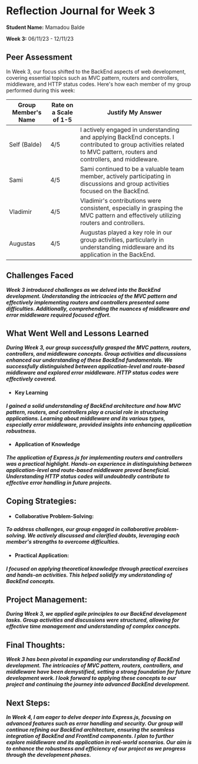 ﻿# Reflection Journal for Week 3
**Student Name:** Mamadou Balde

**Week 3:** 06/11/23 - 12/11/23

## Peer Assessment

In Week 3, our focus shifted to the BackEnd aspects of web development, covering essential topics such as MVC pattern, routers and controllers, middleware, and HTTP status codes. Here's how each member of my group performed during this week:

| Group Member's Name | Rate on a Scale of 1-5 | Justify My Answer |
|---------------------|-------------------------|-------------------|
| Self (Balde)        | 4/5                     | I actively engaged in understanding and applying BackEnd concepts. I contributed to group activities related to MVC pattern, routers and controllers, and middleware. |
| Sami                | 4/5                     | Sami continued to be a valuable team member, actively participating in discussions and group activities focused on the BackEnd. |
| Vladimir            | 4/5                     | Vladimir's contributions were consistent, especially in grasping the MVC pattern and effectively utilizing routers and controllers. |
| Augustas            | 4/5                     | Augustas played a key role in our group activities, particularly in understanding middleware and its application in the BackEnd. |

## Challenges Faced

***Week 3 introduced challenges as we delved into the BackEnd development. Understanding the intricacies of the MVC pattern and effectively implementing routers and controllers presented some difficulties. Additionally, comprehending the nuances of middleware and error middleware required focused effort.***

## What Went Well and Lessons Learned

***During Week 3, our group successfully grasped the MVC pattern, routers, controllers, and middleware concepts. Group activities and discussions enhanced our understanding of these BackEnd fundamentals. We successfully distinguished between application-level and route-based middleware and explored error middleware. HTTP status codes were effectively covered.***

- #### Key Learning

***I gained a solid understanding of BackEnd architecture and how MVC pattern, routers, and controllers play a crucial role in structuring applications. Learning about middleware and its various types, especially error middleware, provided insights into enhancing application robustness.***

- #### Application of Knowledge

***The application of Express.js for implementing routers and controllers was a practical highlight. Hands-on experience in distinguishing between application-level and route-based middleware proved beneficial. Understanding HTTP status codes will undoubtedly contribute to effective error handling in future projects.***

## Coping Strategies:

- #### Collaborative Problem-Solving:

***To address challenges, our group engaged in collaborative problem-solving. We actively discussed and clarified doubts, leveraging each member's strengths to overcome difficulties.***

- #### Practical Application:

***I focused on applying theoretical knowledge through practical exercises and hands-on activities. This helped solidify my understanding of BackEnd concepts.***

## Project Management:

***During Week 3, we applied agile principles to our BackEnd development tasks. Group activities and discussions were structured, allowing for effective time management and understanding of complex concepts.***

## Final Thoughts:

***Week 3 has been pivotal in expanding our understanding of BackEnd development. The intricacies of MVC pattern, routers, controllers, and middleware have been demystified, setting a strong foundation for future development work. I look forward to applying these concepts to our project and continuing the journey into advanced BackEnd development.***

## Next Steps:

***In Week 4, I am eager to delve deeper into Express.js, focusing on advanced features such as error handling and security. Our group will continue refining our BackEnd architecture, ensuring the seamless integration of BackEnd and FrontEnd components. I plan to further explore middleware and its application in real-world scenarios. Our aim is to enhance the robustness and efficiency of our project as we progress through the development phases.***
